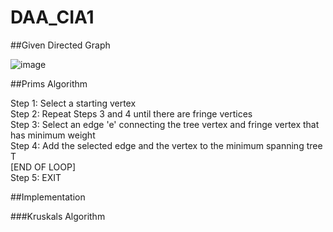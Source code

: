 # DAA_CIA1


##Given Directed Graph

![image](https://user-images.githubusercontent.com/73640313/213088607-75d70d92-a81b-4fb9-9eb6-fb954c756a09.png)


##Prims Algorithm

Step 1: Select a starting vertex  
Step 2: Repeat Steps 3 and 4 until there are fringe vertices  
Step 3: Select an edge 'e' connecting the tree vertex and fringe vertex that has minimum weight  
Step 4: Add the selected edge and the vertex to the minimum spanning tree T  
[END OF LOOP]  
Step 5: EXIT  

##Implementation


###Kruskals Algorithm

